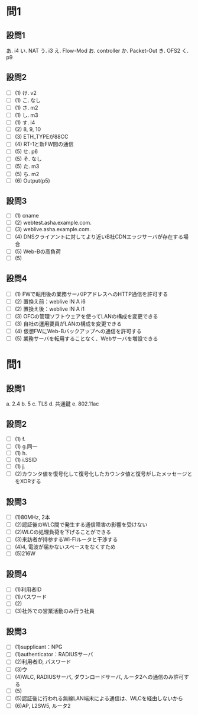 # 問1

## 設問1

あ. i4
い. NAT
う. i3
え. Flow-Mod
お. controller
か. Packet-Out
き. OFS2
く. p9

## 設問2

- [ ] (1) け. v2
- [ ] (1) こ. なし
- [ ] (1) さ. m2
- [ ] (1) し. m3
- [ ] (1) す. i4
- [ ] (2) 8, 9, 10
- [ ] (3) ETH_TYPEが88CC
- [ ] (4) RT-1と新FW間の通信
- [ ] (5) せ. p6
- [ ] (5) そ. なし
- [ ] (5) た. m3
- [ ] (5) ち. m2
- [ ] (6) Output(p5)

## 設問3

- [ ] (1) cname
- [ ] (2) webtest.asha.example.com.
- [ ] (3) weblive.asha.example.com.
- [ ] (4) DNSクライアントに対してより近いB社CDNエッジサーバが存在する場合
- [ ] (5) Web-Bの高負荷
- [ ] (5)

## 設問4

- [ ] (1) FWで転用後の業務サーバIPアドレスへのHTTP通信を許可する
- [ ] (2) 置換え前：weblive IN A i6
- [ ] (2) 置換え後：weblive IN A i1
- [ ] (3) OFCの管理ソフトウェアを使ってLANの構成を変更できる
- [ ] (3) 自社の運用要員がLANの構成を変更できる
- [ ] (4) 仮想FWにWeb-Bバックアップへの通信を許可する
- [ ] (5) 業務サーバを転用することなく、Webサーバを増設できる

# 問1

## 設問1

a. 2.4
b. 5
c. TLS
d. 共通鍵
e. 802.11ac

## 設問2

- [ ] (1) f.
- [ ] (1) g.同一
- [ ] (1) h.
- [ ] (1) i.SSID
- [ ] (1) j.
- [ ] (2)カウンタ値を復号化して復号化したカウンタ値と復号がしたメッセージとをXORする

## 設問3

- [ ] (1)80MHz, 2本
- [ ] (2)認証後のWLC間で発生する通信障害の影響を受けない
- [ ] (2)WLCの処理負荷を下げることができる
- [ ] (3)来訪者が持参するWi-Fiルータと干渉する
- [ ] (4)4, 電波が届かないスペースをなくすため
- [ ] (5)216W

## 設問4

- [ ] (1)利用者ID
- [ ] (1)パスワード
- [ ] (2)
- [ ] (3)社外での営業活動のみ行う社員

## 設問3

- [ ] (1)supplicant：NPG
- [ ] (1)authenticator：RADIUSサーバ
- [ ] (2)利用者ID, パスワード
- [ ] (3)ウ
- [ ] (4)WLC, RADIUSサーバ, ダウンロードサーバ, ルータ2への通信のみ許可する
- [ ] (5)
- [ ] (5)認証後に行われる無線LAN端末による通信は、WLCを経由しないから
- [ ] (6)AP, L2SW5, ルータ2
